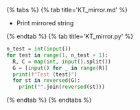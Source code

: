 {% tabs %}
{% tab title='KT_mirror.md' %}

* Print mirrored string

{% endtab %}
{% tab title='KT_mirror.py' %}

```py
n_test = int(input())
for test in range(1, n_test + 1):
  R, C = map(int, input().split())
  G = [input() for _ in range(R)]
  print(f"Test {test}")
  for st in reversed(G):
    print("".join(reversed(st)))
```

{% endtab %}
{% endtabs %}